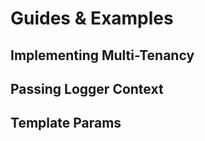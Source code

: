 Guides & Examples
=================

## Implementing Multi-Tenancy

## Passing Logger Context

## Template Params

